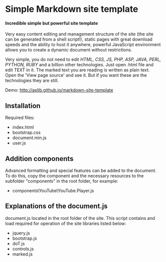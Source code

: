 # Simple Markdown site template
#### Incredible simple but powerful site template

Very easy content editing and management structure of the site (the site can be generated from a shell script!), static pages with great download speeds and the ability to host it anywhere, powerful JavaScript environment allows you to create a dynamic document without restrictions.

Very simple, you do not need to edit *HTML, CSS, JS, PHP, ASP, JAVA, PERL, PYTHON, RUBY* and a billion other technologies. Just open .html file and edit TEXT in it. The marked text you are reading is written as plain text. Open the 'View page source' and see it. But if you want these are the technologies they are still.

Demo:
http://aplib.github.io/markdown-site-template

## Installation

Required files:

* index.html
* bootstrap.css
* document.min.js
* user.js

## Addition components

Advanced formatting and special features can be added to the document. To do this, copy the component and the necessary resources to the subfolder "components" in the root folder, for example:

* components\YouTube\YouTube.Player.js

## Explanations of the document.js

document.js located in the root folder of the site. This script contains and load required for operation of the site libraries listed below:

* jquery.js
* bootstrap.js
* doT.js
* controls.js
* marked.js

